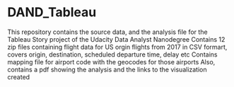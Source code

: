 # DAND_Tableau
This repository contains the source data, and the analysis file for the Tableau Story project of the Udacity Data Analyst Nanodegree
Contains 12 zip files containing flight data for US orgin flights from 2017 in CSV formart, covers origin, destination, scheduled departure time, delay etc
Contains mapping file for airport code with the geocodes for those airports
Also, contains a pdf showing the analysis and the links to the visualization created
